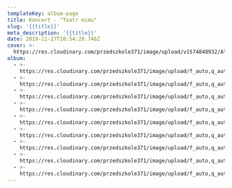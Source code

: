 ```yaml
---
templateKey: album-page
title: Koncert - "Teatr mimu"
slug: '{{title}}'
meta_description: '{{title}}'
date: 2019-11-27T10:54:28.746Z
cover: >-
  https://res.cloudinary.com/przedszkole371/image/upload/v1574848932/Albumy%20zdj%C4%99%C4%87/2019/Koncert%20-%20%22Teatr%20Mimu%22/aciqv2e6vynijgpujagx.jpg
album:
  - >-
    https://res.cloudinary.com/przedszkole371/image/upload/f_auto,q_auto/c_fill,w_1200/v1574848932/Albumy%20zdj%C4%99%C4%87/2019/Koncert%20-%20%22Teatr%20Mimu%22/aciqv2e6vynijgpujagx.jpg
  - >-
    https://res.cloudinary.com/przedszkole371/image/upload/f_auto,q_auto/c_fill,w_1200/v1574848926/Albumy%20zdj%C4%99%C4%87/2019/Koncert%20-%20%22Teatr%20Mimu%22/qmfxiffkifopmove4swd.jpg
  - >-
    https://res.cloudinary.com/przedszkole371/image/upload/f_auto,q_auto/c_fill,w_1200/v1574848908/Albumy%20zdj%C4%99%C4%87/2019/Koncert%20-%20%22Teatr%20Mimu%22/w5yh2bszcdxkzptzvurn.jpg
  - >-
    https://res.cloudinary.com/przedszkole371/image/upload/f_auto,q_auto/c_fill,w_1200/v1574848906/Albumy%20zdj%C4%99%C4%87/2019/Koncert%20-%20%22Teatr%20Mimu%22/fe7xicsps6lcnv1shk7i.jpg
  - >-
    https://res.cloudinary.com/przedszkole371/image/upload/f_auto,q_auto/c_fill,w_1200/v1574848905/Albumy%20zdj%C4%99%C4%87/2019/Koncert%20-%20%22Teatr%20Mimu%22/ztq3ldv4pdynocb5pcpa.jpg
  - >-
    https://res.cloudinary.com/przedszkole371/image/upload/f_auto,q_auto/c_fill,w_1200/v1574848900/Albumy%20zdj%C4%99%C4%87/2019/Koncert%20-%20%22Teatr%20Mimu%22/baxoat7djhbon2uygw6k.jpg
  - >-
    https://res.cloudinary.com/przedszkole371/image/upload/f_auto,q_auto/c_fill,w_1200/v1574848888/Albumy%20zdj%C4%99%C4%87/2019/Koncert%20-%20%22Teatr%20Mimu%22/af326vcujnkmhxsoupvm.jpg
  - >-
    https://res.cloudinary.com/przedszkole371/image/upload/f_auto,q_auto/c_fill,w_1200/v1574848886/Albumy%20zdj%C4%99%C4%87/2019/Koncert%20-%20%22Teatr%20Mimu%22/wcwn7btuohijmhedcqu4.jpg
  - >-
    https://res.cloudinary.com/przedszkole371/image/upload/f_auto,q_auto/c_fill,w_1200/v1574848880/Albumy%20zdj%C4%99%C4%87/2019/Koncert%20-%20%22Teatr%20Mimu%22/kq45lzvflv8rv0iflvhj.jpg
---
```


